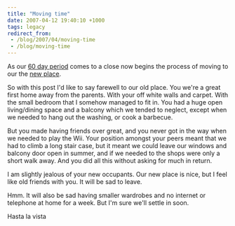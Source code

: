 ```yaml
---
title: "Moving time"
date: 2007-04-12 19:40:10 +1000
tags: legacy
redirect_from:
 - /blog/2007/04/moving-time
 - /blog/moving-time
---
```


As our <a href="./ousted-our-owners">60 day period</a> comes to a close now begins the process of moving to our the <a href="./sunny-mornings-grass-covered-fresh-dew">new place</a>.

So with this post I'd like to say farewell to our old place. You we're a great first home away from the parents. With your off white walls and carpet. With the small bedroom that I somehow managed to fit in. You had a huge open living/dining space and a balcony which we tended to neglect, except when we needed to hang out the washing, or cook a barbecue.

But you made having friends over great, and you never got in the way when we needed to play the Wii. Your position amongst your peers meant that we had to climb a long stair case, but it meant we could leave our windows and balcony door open in summer, and  if we needed to the shops were only a short walk away. And you did all this without asking for much in return.

I am slightly jealous of your new occupants. Our new place is nice, but I feel like old friends with you. It will be sad to leave.


Hmm. It will also be sad having smaller wardrobes and no internet or telephone at home for a week. But I'm sure we'll settle in soon.

Hasta la vista<!--break-->
